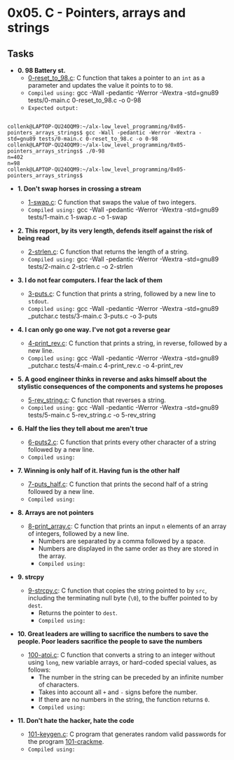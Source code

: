# 0x05. C - Pointers, arrays and strings

## Tasks

* **0. 98 Battery st.**
  * [0-reset_to_98.c](./0-reset_to_98.c): C function that takes a pointer to an `int` as a parameter and updates the value it points to to `98`.
  * `Compiled using:`  gcc -Wall -pedantic -Werror -Wextra -std=gnu89 tests/0-main.c 0-reset_to_98.c -o 0-98
  * `Expected output:`
<pre><code>
collenk@LAPTOP-QU24OQM9:~/alx-low_level_programming/0x05-pointers_arrays_strings$ gcc -Wall -pedantic -Werror -Wextra -std=gnu89 tests/0-main.c 0-reset_to_98.c -o 0-98
collenk@LAPTOP-QU24OQM9:~/alx-low_level_programming/0x05-pointers_arrays_strings$ ./0-98
n=402
n=98
collenk@LAPTOP-QU24OQM9:~/alx-low_level_programming/0x05-pointers_arrays_strings$
</code></pre>

* **1. Don't swap horses in crossing a stream**
  * [1-swap.c](./1-swap.c): C function that swaps the value of two integers.
  * `Compiled using:` gcc -Wall -pedantic -Werror -Wextra -std=gnu89 tests/1-main.c 1-swap.c -o 1-swap

* **2. This report, by its very length, defends itself against the risk of being read**
  * [2-strlen.c](./2-strlen.c): C function that returns the length of a string.
  * `Compiled using:` gcc -Wall -pedantic -Werror -Wextra -std=gnu89 tests/2-main.c 2-strlen.c -o 2-strlen

* **3. I do not fear computers. I fear the lack of them**
  * [3-puts.c](./3-puts.c): C function that prints a string, followed by a new line to `stdout`.
  * `Compiled using:` gcc -Wall -pedantic -Werror -Wextra -std=gnu89 _putchar.c tests/3-main.c 3-puts.c -o 3-puts

* **4. I can only go one way. I've not got a reverse gear**
  * [4-print_rev.c](./4-print_rev.c): C function that prints a string, in reverse, followed by a new line.
  * `Compiled using:` gcc -Wall -pedantic -Werror -Wextra -std=gnu89 _putchar.c tests/4-main.c 4-print_rev.c -o 4-print_rev

* **5. A good engineer thinks in reverse and asks himself about the stylistic consequences of the components and systems he proposes**
  * [5-rev_string.c](./5-rev_string.c): C function that reverses a string.
  * `Compiled using:` gcc -Wall -pedantic -Werror -Wextra -std=gnu89 tests/5-main.c 5-rev_string.c -o 5-rev_string

* **6. Half the lies they tell about me aren't true**
  * [6-puts2.c](./6-puts2.c): C function that prints every other character of a string followed by a new line.
  * `Compiled using:` 

* **7. Winning is only half of it. Having fun is the other half**
  * [7-puts_half.c](./7-puts_half.c): C function that prints the second half of a string followed by a new line.
  * `Compiled using:` 

* **8. Arrays are not pointers**
  * [8-print_array.c](./8-print_array.c): C function that prints an input `n` elements
  of an array of integers, followed by a new line.
    * Numbers are separated by a comma followed by a space.
    * Numbers are displayed in the same order as they are stored in the array.
    * `Compiled using:` 

* **9. strcpy**
  * [9-strcpy.c](./9-strcpy.c): C function that copies the string pointed to by
  `src`, including the terminating null byte (`\0`), to the buffer pointed to by `dest`.
    * Returns the pointer to `dest`.
    * `Compiled using:` 

* **10. Great leaders are willing to sacrifice the numbers to save the people. Poor leaders sacrifice the people to save the numbers**
  * [100-atoi.c](./100-atoi.c): C function that converts a string to an integer
  without using `long`, new variable arrays, or hard-coded special values, as follows:
    * The number in the string can be preceded by an infinite number of characters.
    * Takes into account all `+` and `-` signs before the number.
    * If there are no numbers in the string, the function returns `0`.
    * `Compiled using:` 

* **11. Don't hate the hacker, hate the code**
  * [101-keygen.c](./101-keygen.c): C program that generates random valid passwords
  for the program [101-crackme](https://github.com/holbertonschool/0x04.c).
  * `Compiled using:` 
